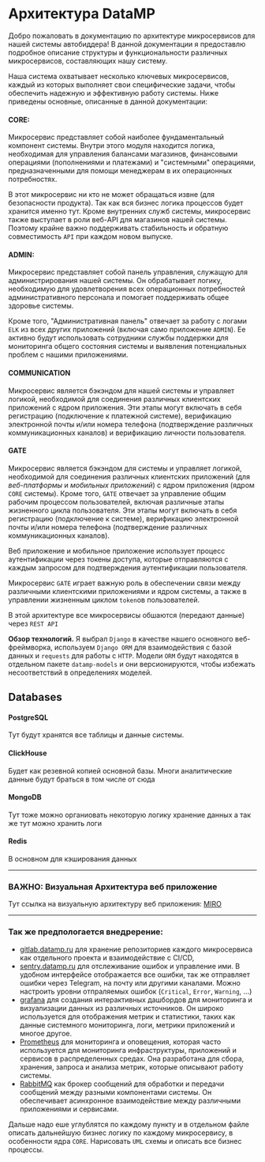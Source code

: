 # Архитектура DataMP

Добро пожаловать в документацию по архитектуре микросервисов для нашей системы автобиддера! В данной документации я предоставлю подробное описание структуры и функциональности различных микросервисов, составляющих нашу систему.

Наша система охватывает несколько ключевых микросервисов, каждый из которых выполняет свои специфические задачи, чтобы обеспечить надежную и эффективную работу системы. Ниже приведены основные, описанные в данной документации:
#### CORE:
  Микросервис представляет собой наиболее фундаментальный компонент системы. Внутри этого модуля находится логика, необходимая для управления балансами магазинов, финансовыми операциями (пополнениями и платежами) и "системными" операциями, предназначенными для помощи менеджерам в их операционных потребностях.

  В этот микросервис ни кто не может обращаться извне (для безопасности продукта). Так как вся бизнес логика процессов будет хранится именно тут. Кроме внутренних служб системы, микросервис также выступает в роли веб-API для магазинов нашей системы. Поэтому крайне важно поддерживать стабильность и обратную совместимость `API` при каждом новом выпуске.

#### ADMIN: 
  Микросервис представляет собой панель управления, служащую для администрирования нашей системы. Он обрабатывает логику, необходимую для удовлетворения всех операционных потребностей административного персонала и помогает поддерживать общее здоровье системы.

  Кроме того, "Административная панель" отвечает за работу с логами `ELK` из всех других приложений (включая само приложение `ADMIN`). Ее активно будут использовать сотрудники службы поддержки для мониторинга общего состояния системы и выявления потенциальных проблем с нашими приложениями.
  
#### COMMUNICATION
  Микросервис является бэкэндом для нашей системы и управляет логикой, необходимой для соединения различных клиентских приложений с ядром приложения. Эти этапы могут включать в себя регистрацию (подключение к платежной системе), верификацию электронной почты и/или номера телефона (подтверждение различных коммуникационных каналов) и верификацию личности пользователя.

#### GATE
  Микросервис является бэкэндом для системы и управляет логикой, необходимой для соединения различных клиентских приложений (для _веб-платформы_ и _мобильных приложений_) с ядром приложения (ядром `CORE` системы). Кроме того, `GATE` отвечает за управление общим рабочим процессом пользователей, включая различные этапы жизненного цикла пользователя. Эти этапы могут включать в себя регистрацию (подключение к системе), верификацию электронной почты и/или номера телефона (подтверждение различных коммуникационных каналов).

  Веб приложение и мобильное приложение использует процесс аутентификации через токены доступа, которые отправляются с каждым запросом для подтверждения аутентификации пользователя.

  Микросервис `GATE` играет важную роль в обеспечении связи между различными клиентскими приложениями и ядром системы, а также в управлении жизненным циклом `token`ов пользователей.

В этой архитектуре все микросервисы обшаются (передают данные) через `REST API`

**Обзор технологий.** Я выбрал `Django` в качестве нашего основного веб-фреймворка, используем `Django ORM` для взаимодействия с базой данных и `requests` для работы с `HTTP`. Модели `ORM` будут находятся в отдельном пакете `datamp-models` и они версионируются, чтобы избежать несоответствий в определениях моделей.

## Databases
#### PostgreSQL
Тут будут хранятся все таблицы и данные системы.
#### ClickHouse
Будет как резевной копией основной базы. Многи аналитические данные будут браться в том числе от сюда
#### MongoDB
Тут тоже можно органиовать некоторую логику хранение данных а так же тут можно хранить логи
#### Redis
В основном для кэширования данных

---

### ВАЖНО: Визуальная Архитектура веб приложение

Тут ссылка на визуальную архитектуру веб приложения: [MIRO](https://miro.com/welcomeonboard/OFRKQTdnS0JZTTJvSHQ3RUhpcTEycEdBMk94UVpIMGFEZE5PaHRVYUVwcjJsaWNMU2loYmNDOTFwM0hsQmpCVnwzMDc0NDU3MzU1MTA0NjA5MzI5fDI=?share_link_id=888767414667)

---

### Так же предпологается внедререние:
- [gitlab.datamp.ru](https://gitlab.com) для хранение репозиториев каждого микросервиса как отдельного проекта и взаимодействие с CI/CD,
- [sentry.datamp.ru](https://sentry.io) для отслеживание ошибок и управление ими. В удобном интерфейсе отображается все ошибки, так же отправляет ошибки через Telegram, на почту или другими каналами. Можно настроить уровни отпраляемых ошибок (`Critical`, `Error`, `Warning`, ...)
- [grafana](https://grafana.com) для создания интерактивных дашбордов для мониторинга и визуализации данных из различных источников. Он широко используется для отображения метрик и статистики, таких как данные системного мониторинга, логи, метрики приложений и многое другое.
- [Prometheus](https://prometheus.io) для мониторинга и оповещения, которая часто используется для мониторинга инфраструктуры, приложений и сервисов в распределенных средах. Она разработана для сбора, хранения, запроса и анализа метрик, которые описывают работу системы.
- [RabbitMQ](https://www.rabbitmq.com) как брокер сообщений для обработки и передачи сообщений между разными компонентами системы. Он обеспечивает асинхронное взаимодействие между различными приложениями и сервисами.

Дальше надо еше углублятся по каждому пункту и в отдельном файле описать дальнейшую бизнес логику по каждому микросервису, в особенности ядра `CORE`. Нарисовать `UML` схемы и описать все бизнес процессы.
